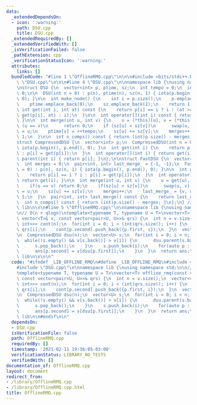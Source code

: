 ```yaml
---
data:
  _extendedDependsOn:
  - icon: ':warning:'
    path: DSU.cpp
    title: DSU.cpp
  _extendedRequiredBy: []
  _extendedVerifiedWith: []
  _isVerificationFailed: false
  _pathExtension: cpp
  _verificationStatusIcon: ':warning:'
  attributes:
    links: []
  bundledCode: "#line 1 \"OfflineRMQ.cpp\"\n\n\n#include <bits/stdc++.h>\n#line 1\
    \ \"DSU.cpp\"\n\n\n#line 4 \"DSU.cpp\"\n\nnamespace lib {\nusing namespace std;\n\
    \nstruct DSU {\n  vector<int> p, ptime, sz;\n  int tempo = 0;\n  int merges =\
    \ 0;\n\n  DSU(int n = 0) : p(n), ptime(n), sz(n, 1) { iota(p.begin(), p.end(),\
    \ 0); }\n\n  int make_node() {\n    int i = p.size();\n    p.emplace_back(i);\n\
    \    ptime.emplace_back(0);\n    sz.emplace_back(1);\n    return 1;\n  }\n\n \
    \ int get(int i, int at) const {\n    return p[i] == i ? i : (at >= ptime[i] ?\
    \ get(p[i], at) : i);\n  }\n\n  int operator[](int i) const { return get(i, tempo);\
    \ }\n\n  int merge(int u, int v) {\n    u = (*this)[u], v = (*this)[v];\n    if\
    \ (u == v)\n      return 0;\n    if (sz[u] < sz[v])\n      swap(u, v);\n    p[v]\
    \ = u;\n    ptime[v] = ++tempo;\n    sz[u] += sz[v];\n    merges++;\n    return\
    \ 1;\n  }\n\n  int n_comps() const { return (int)p.size() - merges; }\n};\n\n\
    struct CompressedDSU {\n  vector<int> p;\n  CompressedDSU(int n = 0) : p(n) {\
    \ iota(p.begin(), p.end(), 0); }\n  int get(int i) {\n    return p[i] == i ? i\
    \ : p[i] = get(p[i]);\n  }\n  int operator[](int i) { return get(i); }\n  int&\
    \ parent(int i) { return p[i]; }\n};\n\nstruct FastDSU {\n  vector<int> p, sz;\n\
    \  int merges = 0;\n  pair<int, int> last_merge_ = {-1, -1};\n  FastDSU(int n\
    \ = 0) : p(n), sz(n, 1) { iota(p.begin(), p.end(), 0); }\n\n  int get(int i) {\n\
    \    return p[i] == i ? i : p[i] = get(p[i]);\n  }\n  int operator[](int i) {\
    \ return get(i); }\n\n  int merge(int u, int v) {\n    u = get(u), v = get(v);\n\
    \    if(u == v) return 0;\n    if(sz[u] < sz[v])\n      swap(u, v);\n    p[v]\
    \ = u;\n    sz[u] += sz[v];\n    merges++;\n    last_merge_ = {v, u};\n    return\
    \ 1;\n  }\n  pair<int, int> last_merge() const {\n    return last_merge_;\n  }\n\
    \  int n_comps() const { return (int)p.size() - merges; }\n};\n} // namespace\
    \ lib\n\n\n#line 5 \"OfflineRMQ.cpp\"\n\nnamespace lib {\nusing namespace std;\n\
    \n// O(n + qlogn)\ntemplate<typename T, typename U = T>\nvector<T> offline_rmq(const\
    \ vector<T>& v, const vector<pair<U, U>>& qrs) {\n  int n = v.size();\n  vector<vector<pair<U,\
    \ int>>> cont(n);\n  for(int i = 0; i < (int)qrs.size(); i++) {\n    auto p =\
    \ qrs[i];\n    cont[p.second].push_back({p.first, i});\n  }\n  vector<T> ans(qrs.size());\n\
    \n  CompressedDSU dsu(n);\n  vector<U> s;\n  for(int i = 0; i < n; i++) {\n  \
    \  while(!s.empty() && v[s.back()] > v[i]) {\n      dsu.parent(s.back()) = i;\n\
    \      s.pop_back();\n    }\n    s.push_back(i);\n    for(auto p : cont[i]) {\n\
    \      ans[p.second] = v[dsu[p.first]];\n    }\n  }\n  return ans;\n}\n} // namespace\
    \ lib\n\n\n\n"
  code: "#ifndef _LIB_OFFLINE_RMQ\n#define _LIB_OFFLINE_RMQ\n#include <bits/stdc++.h>\n\
    #include \"DSU.cpp\"\n\nnamespace lib {\nusing namespace std;\n\n// O(n + qlogn)\n\
    template<typename T, typename U = T>\nvector<T> offline_rmq(const vector<T>& v,\
    \ const vector<pair<U, U>>& qrs) {\n  int n = v.size();\n  vector<vector<pair<U,\
    \ int>>> cont(n);\n  for(int i = 0; i < (int)qrs.size(); i++) {\n    auto p =\
    \ qrs[i];\n    cont[p.second].push_back({p.first, i});\n  }\n  vector<T> ans(qrs.size());\n\
    \n  CompressedDSU dsu(n);\n  vector<U> s;\n  for(int i = 0; i < n; i++) {\n  \
    \  while(!s.empty() && v[s.back()] > v[i]) {\n      dsu.parent(s.back()) = i;\n\
    \      s.pop_back();\n    }\n    s.push_back(i);\n    for(auto p : cont[i]) {\n\
    \      ans[p.second] = v[dsu[p.first]];\n    }\n  }\n  return ans;\n}\n} // namespace\
    \ lib\n\n#endif\n\n"
  dependsOn:
  - DSU.cpp
  isVerificationFile: false
  path: OfflineRMQ.cpp
  requiredBy: []
  timestamp: '2021-02-11 19:36:05-03:00'
  verificationStatus: LIBRARY_NO_TESTS
  verifiedWith: []
documentation_of: OfflineRMQ.cpp
layout: document
redirect_from:
- /library/OfflineRMQ.cpp
- /library/OfflineRMQ.cpp.html
title: OfflineRMQ.cpp
---
```

